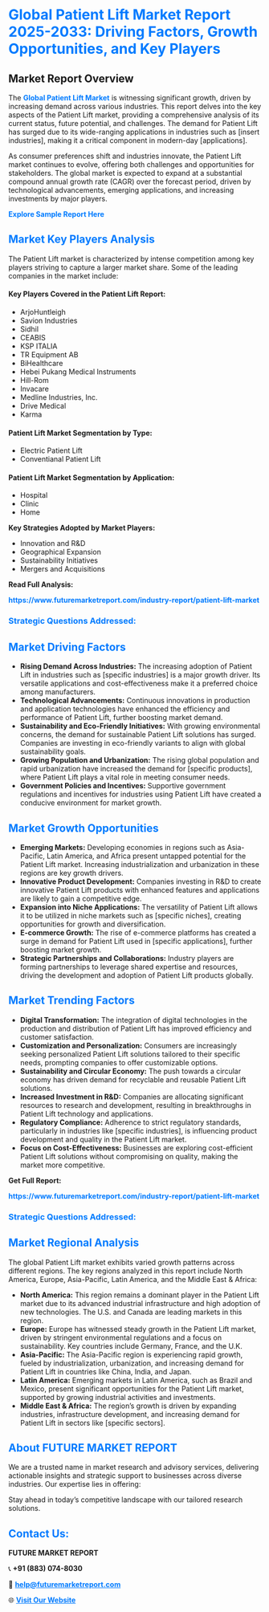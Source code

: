 <h1 style="color: #007BFF;">Global Patient Lift Market Report 2025-2033: Driving Factors, Growth Opportunities, and Key Players</h1>

<section id="overview">
<h2>Market Report Overview</h2>
<p>The <a href="https://www.futuremarketreport.com/industry-report/patient-lift-market" style="color: #007BFF; text-decoration: none;"><strong>Global Patient Lift Market</strong></a> is witnessing significant growth, driven by increasing demand across various industries. This report delves into the key aspects of the Patient Lift market, providing a comprehensive analysis of its current status, future potential, and challenges. The demand for Patient Lift has surged due to its wide-ranging applications in industries such as [insert industries], making it a critical component in modern-day [applications].</p>
<p>As consumer preferences shift and industries innovate, the Patient Lift market continues to evolve, offering both challenges and opportunities for stakeholders. The global market is expected to expand at a substantial compound annual growth rate (CAGR) over the forecast period, driven by technological advancements, emerging applications, and increasing investments by major players.</p>
</section>

<section id="overview">
<p><a href="https://www.futuremarketreport.com/request-sample/reportId=83427" style="color: #007BFF; text-decoration: none;"><strong>Explore Sample Report Here</strong></a></p>
</section>

<section id="key-players">
<h2 style="color: #007BFF;">Market Key Players Analysis</h2>
<p>The Patient Lift market is characterized by intense competition among key players striving to capture a larger market share. Some of the leading companies in the market include:</p>
<h4>Key Players Covered in the Patient Lift Report:</h4>
<ul><li>ArjoHuntleigh</li><li>Savion Industries</li><li>Sidhil</li><li>CEABIS</li><li>KSP ITALIA</li><li>TR Equipment AB</li><li>BiHealthcare</li><li>Hebei Pukang Medical Instruments</li><li>Hill-Rom</li><li>Invacare</li><li>Medline Industries, Inc.</li><li>Drive Medical</li><li>Karma</li></ul>
<h4>Patient Lift Market Segmentation by Type:</h4>
<ul><li>Electric Patient Lift</li><li>Conventianal Patient Lift</li></ul>

<h4>Patient Lift Market Segmentation by Application:</h4>
<ul><li>Hospital</li><li>Clinic</li><li>Home</li></ul>
<p><strong>Key Strategies Adopted by Market Players:</strong></p>
<ul>
<li>Innovation and R&D</li>
<li>Geographical Expansion</li>
<li>Sustainability Initiatives</li>
<li>Mergers and Acquisitions</li>
</ul>
</section>

<section>
<p><strong>Read Full Analysis: </strong></p><a href="https://www.futuremarketreport.com/industry-report/patient-lift-market" style="color: #007BFF; text-decoration: none;"><strong>https://www.futuremarketreport.com/industry-report/patient-lift-market</strong></a>
<h3 style="color: #007BFF;">Strategic Questions Addressed:</h3>
</section>

<section id="driving-factors">
<h2 style="color: #007BFF;">Market Driving Factors</h2>
<ul>
<li><strong>Rising Demand Across Industries:</strong> The increasing adoption of Patient Lift in industries such as [specific industries] is a major growth driver. Its versatile applications and cost-effectiveness make it a preferred choice among manufacturers.</li>
<li><strong>Technological Advancements:</strong> Continuous innovations in production and application technologies have enhanced the efficiency and performance of Patient Lift, further boosting market demand.</li>
<li><strong>Sustainability and Eco-Friendly Initiatives:</strong> With growing environmental concerns, the demand for sustainable Patient Lift solutions has surged. Companies are investing in eco-friendly variants to align with global sustainability goals.</li>
<li><strong>Growing Population and Urbanization:</strong> The rising global population and rapid urbanization have increased the demand for [specific products], where Patient Lift plays a vital role in meeting consumer needs.</li>
<li><strong>Government Policies and Incentives:</strong> Supportive government regulations and incentives for industries using Patient Lift have created a conducive environment for market growth.</li>
</ul>
</section>

<section id="growth-opportunities">
<h2 style="color: #007BFF;">Market Growth Opportunities</h2>
<ul>
<li><strong>Emerging Markets:</strong> Developing economies in regions such as Asia-Pacific, Latin America, and Africa present untapped potential for the Patient Lift market. Increasing industrialization and urbanization in these regions are key growth drivers.</li>
<li><strong>Innovative Product Development:</strong> Companies investing in R&D to create innovative Patient Lift products with enhanced features and applications are likely to gain a competitive edge.</li>
<li><strong>Expansion into Niche Applications:</strong> The versatility of Patient Lift allows it to be utilized in niche markets such as [specific niches], creating opportunities for growth and diversification.</li>
<li><strong>E-commerce Growth:</strong> The rise of e-commerce platforms has created a surge in demand for Patient Lift used in [specific applications], further boosting market growth.</li>
<li><strong>Strategic Partnerships and Collaborations:</strong> Industry players are forming partnerships to leverage shared expertise and resources, driving the development and adoption of Patient Lift products globally.</li>
</ul>
</section>

<section id="trending-factors">
<h2 style="color: #007BFF;">Market Trending Factors</h2>
<ul>
<li><strong>Digital Transformation:</strong> The integration of digital technologies in the production and distribution of Patient Lift has improved efficiency and customer satisfaction.</li>
<li><strong>Customization and Personalization:</strong> Consumers are increasingly seeking personalized Patient Lift solutions tailored to their specific needs, prompting companies to offer customizable options.</li>
<li><strong>Sustainability and Circular Economy:</strong> The push towards a circular economy has driven demand for recyclable and reusable Patient Lift solutions.</li>
<li><strong>Increased Investment in R&D:</strong> Companies are allocating significant resources to research and development, resulting in breakthroughs in Patient Lift technology and applications.</li>
<li><strong>Regulatory Compliance:</strong> Adherence to strict regulatory standards, particularly in industries like [specific industries], is influencing product development and quality in the Patient Lift market.</li>
<li><strong>Focus on Cost-Effectiveness:</strong> Businesses are exploring cost-efficient Patient Lift solutions without compromising on quality, making the market more competitive.</li>
</ul>
</section>

<section>
<p><strong>Get Full Report: </strong></p><a href="https://www.futuremarketreport.com/industry-report/patient-lift-market" style="color: #007BFF; text-decoration: none;"><strong>https://www.futuremarketreport.com/industry-report/patient-lift-market</strong></a>
<h3 style="color: #007BFF;">Strategic Questions Addressed:</h3>
</section>


<section id="regional-analysis">
<h2 style="color: #007BFF;">Market Regional Analysis</h2>
<p>The global Patient Lift market exhibits varied growth patterns across different regions. The key regions analyzed in this report include North America, Europe, Asia-Pacific, Latin America, and the Middle East & Africa:</p>
<ul>
<li><strong>North America:</strong> This region remains a dominant player in the Patient Lift market due to its advanced industrial infrastructure and high adoption of new technologies. The U.S. and Canada are leading markets in this region.</li>
<li><strong>Europe:</strong> Europe has witnessed steady growth in the Patient Lift market, driven by stringent environmental regulations and a focus on sustainability. Key countries include Germany, France, and the U.K.</li>
<li><strong>Asia-Pacific:</strong> The Asia-Pacific region is experiencing rapid growth, fueled by industrialization, urbanization, and increasing demand for Patient Lift in countries like China, India, and Japan.</li>
<li><strong>Latin America:</strong> Emerging markets in Latin America, such as Brazil and Mexico, present significant opportunities for the Patient Lift market, supported by growing industrial activities and investments.</li>
<li><strong>Middle East & Africa:</strong> The region’s growth is driven by expanding industries, infrastructure development, and increasing demand for Patient Lift in sectors like [specific sectors].</li>
</ul>
</section>

<footer>
<h2 style="color: #007BFF;">About FUTURE MARKET REPORT</h2>
<p>We are a trusted name in market research and advisory services, delivering actionable insights and strategic support to businesses across diverse industries. Our expertise lies in offering:</p>

<p>Stay ahead in today’s competitive landscape with our tailored research solutions.</p>

<h2 style="color: #007BFF;">Contact Us:</h2>
<p><strong>FUTURE MARKET REPORT</strong></p>
<p>📞 <strong>+91 (883) 074-8030</strong></p>
<p>📧 <strong><a href="mailto:help@futuremarketreport.com" style="color: #007BFF;">help@futuremarketreport.com</a></strong></p>
<p>🌐 <strong><a href="https://www.futuremarketreport.com/" style="color: #007BFF;">Visit Our Website</a></strong></p>
</footer>